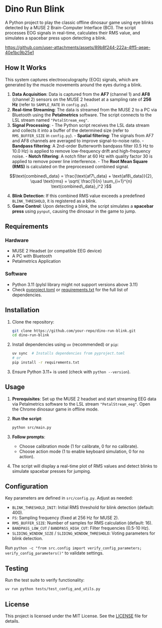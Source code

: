 # Dino Run Blink

A Python project to play the classic offline dinosaur game using eye blinks detected by a MUSE 2 Brain-Computer Interface (BCI). The script processes EOG signals in real-time, calculates their RMS value, and simulates a spacebar press upon detecting a blink.

https://github.com/user-attachments/assets/89b8f244-222a-4ff5-aeae-40e1bc9b25e1

## How It Works

This system captures electrooculography (EOG) signals, which are generated by the muscle movements around the eyes during a blink.

1.  **Data Acquisition**: Data is captured from the **AF7** (channel 1) and **AF8** (channel 2) sensors on the MUSE 2 headset at a sampling rate of **256 Hz** (refer to `SAMPLE_RATE` in `config.py`).
2.  **Real-time Streaming**: The data is streamed from the MUSE 2 to a PC via Bluetooth using the **Petalmetrics** software. The script connects to the LSL stream named `"PetalStream_eeg"`.
3.  **Signal Processing**: - The Python script receives the LSL data stream and collects it into a buffer of the determined size (refer to `RMS_BUFFER_SIZE` in `config.py`). - **Spatial filtering**: The signals from AF7 and AF8 channels are averaged to improve signal-to-noise ratio. - **Bandpass filtering**: A 2nd-order Butterworth bandpass filter (0.5 Hz to 10.0 Hz) is applied to remove low-frequency drift and high-frequency noise. - **Notch filtering**: A notch filter at 60 Hz with quality factor 30 is applied to remove power line interference. - The **Root Mean Square (RMS)** is calculated on the preprocessed combined signal.

```math
\text{combined\_data} = \frac{\text{af7\_data} + \text{af8\_data}}{2}, \quad \text{rms} = \sqrt{ \frac{1}{n} \sum_{i=1}^{n} \text{combined\_data}_i^2 }
```

4.  **Blink Detection**: If this combined RMS value exceeds a predefined `BLINK_THRESHOLD`, it is registered as a blink.
5.  **Game Control**: Upon detecting a blink, the script simulates a **spacebar press** using `pynput`, causing the dinosaur in the game to jump.

## Requirements

### Hardware

- MUSE 2 Headset (or compatible EEG device)
- A PC with Bluetooth
- Petalmetrics Application

### Software

- Python 3.11 (pylsl library might not support versions above 3.11)
- Check [pyproject.toml](pyproject.toml) or [requirements.txt](requirements.txt) for the full list of dependencies.

## Installation

1. Clone the repository:

   ```bash
   git clone https://github.com/your-repo/dino-run-blink.git
   cd dino-run-blink
   ```

2. Install dependencies using `uv` (recommended) or `pip`:

   ```bash
   uv sync  # Installs dependencies from pyproject.toml
   # or
   pip install -r requirements.txt
   ```

3. Ensure Python 3.11+ is used (check with `python --version`).

## Usage

1. **Prerequisites**: Set up the MUSE 2 headset and start streaming EEG data via Petalmetrics software to the LSL stream `"PetalStream_eeg"`. Open the Chrome dinosaur game in offline mode.

2. **Run the script**:

   ```bash
   python src/main.py
   ```

3. **Follow prompts**:
   - Choose calibration mode (1 for calibrate, 0 for no calibrate).
   - Choose action mode (1 to enable keyboard simulation, 0 for no action).

4. The script will display a real-time plot of RMS values and detect blinks to simulate spacebar presses for jumping.

## Configuration

Key parameters are defined in `src/config.py`. Adjust as needed:

- `BLINK_THRESHOLD_INIT`: Initial RMS threshold for blink detection (default: 400).
- `FS`: Sampling frequency (fixed at 256 Hz for MUSE 2).
- `RMS_BUFFER_SIZE`: Number of samples for RMS calculation (default: 16).
- `BANDPASS_LOW_CUT` / `BANDPASS_HIGH_CUT`: Filter frequencies (0.5-10 Hz).
- `SLIDING_WINDOW_SIZE` / `SLIDING_WINDOW_THRESHOLD`: Voting parameters for blink detection.

Run `python -c "from src.config import verify_config_parameters; verify_config_parameters()"` to validate settings.

## Testing

Run the test suite to verify functionality:

```bash
uv run python tests/test_config_and_utils.py
```

## License

This project is licensed under the MIT License. See the [LICENSE](LICENSE) file for details.
